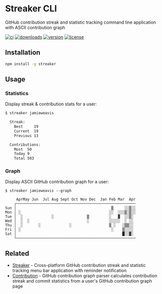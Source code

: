 # Streaker CLI

GitHub contribution streak and statistic tracking command line application with ASCII contribution graph

[![ci](https://github.com/jamieweavis/streaker-cli/workflows/ci/badge.svg)](https://github.com/jamieweavis/streaker-cli/actions)
[![downloads](https://img.shields.io/npm/dt/streaker.svg)](https://npmjs.com/package/streaker)
[![version](https://img.shields.io/npm/v/streaker.svg)](https://github.com/jamieweavis/streaker-cli/releases)
[![license](https://img.shields.io/badge/license-MIT-blue.svg)](https://github.com/jamieweavis/streaker-cli/blob/main/LICENSE)

## Installation

```sh
npm install -g streaker
```

## Usage

### Statistics

Display streak & contribution stats for a user:

```sh
$ streaker jamieweavis

  Streak:
    Best     19
    Current  19
    Previous 13

  Contributions:
    Most  50
    Today 9
    Total 503
```

### Graph

Display ASCII GitHub contribution graph for a user:

```
$ streaker jamieweavis --graph

     AprMay Jun  Jul Aug Sept Oct Nov Dec  Jan Feb Mar  Apr
    ┌──────────────────────────────────────────────────────
Sun │                                           ▒     ░░▒░░
Mon │ ░                                        ░░  ░░░▒░▒░░
Tue │  ░             ░               ▒         ░   ▓  ░░▒░
Wed │  ░  ░                          ░         ░░░░░  ░ ░░
Thu │  ░       ░             ░                 ▒ ░   ░▒▒░░
Fri │ ░                                         ░    ▒░░░░
Sat │                                                █░░▓░
    └──────────────────────────────────────────────────────
```

## Related

- [Streaker](https://github.com/jamieweavis/streaker) - Cross-platform GitHub contribution streak and statistic tracking menu bar application with reminder notification
- [Contribution](https://github.com/jamieweavis/contribution) - GitHub contribution graph parser calculates contribution streak and commit statistics from a user's GitHub contribution graph page
